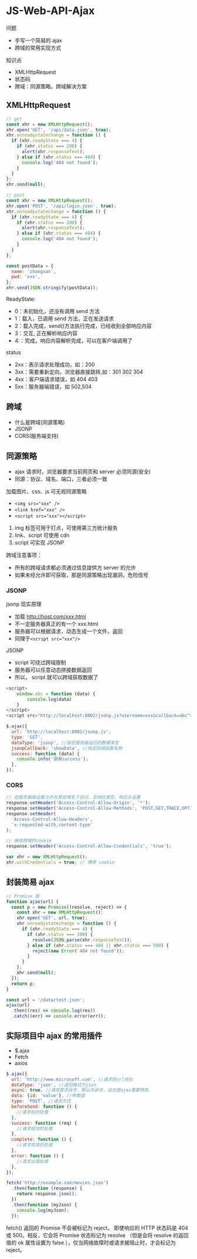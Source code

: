 # JS-Web-API-Ajax

问题

- 手写一个简易的 ajax
- 跨域的常用实现方式

知识点

- XMLHttpRequest
- 状态码
- 跨域：同源策略。跨域解决方案

## XMLHttpRequest

```js
// get
const xhr = new XMLHttpRequest();
xhr.open('GET', '/api/data.json', true);
xhr.onreadystatechange = function () {
  if (xhr.readyState === 4) {
    if (xhr.status === 200) {
      alert(xhr.responseText);
    } else if (xhr.status === 404) {
      console.log('404 not found');
    }
  }
};
xhr.send(null);
```

```js
// post
const xhr = new XMLHttpRequest();
xhr.open('POST', '/api/login.json', true);
xhr.onreadystatechange = function () {
  if (xhr.readyState === 4) {
    if (xhr.status === 200) {
      alert(xhr.responseText);
    } else if (xhr.status === 404) {
      console.log('404 not found');
    }
  }
};

const postData = {
  name: 'zhangsan',
  pwd: 'xxx',
};
xhr.send(JSON.stringify(postData));
```

ReadyState:

- 0：未初始化，还没有调用 send 方法
- 1：载入，已调用 send 方法，正在发送请求
- 2：载入完成，send()方法执行完成，已经收到全部响应内容
- 3：交互, 正在解析响应内容
- 4:：完成，响应内容解析完成，可以在客户端调用了

status

- 2xx：表示请求处理成功，如：200
- 3xx：需要重新定向，浏览器直接跳转,如：301 302 304
- 4xx：客户端请求错误，如 404 403
- 5xx：服务器端错误，如 502,504

## 跨域

- 什么是跨域(同源策略)
- JSONP
- CORS(服务端支持)

## 同源策略

- ajax 请求时，浏览器要求当前网页和 server 必须同源(安全)
- 同源：协议、域名、端口，三者必须一致

加载图片、css、js 可无视同源策略

- `<img src="xxx" />`
- `<link href="xxx" />`
- `<script src="xxx"></script>`

1. img 标签可用于打点，可使用第三方统计服务
2. link、script 可使用 cdn
3. script 可实现 JSONP

跨域注意事项：

- 所有的跨域请求都必须通过信息提供方 server 的允许
- 如果未经允许即可获取，那是同源策略出现漏洞，危险信号

### JSONP

jsonp 现实原理

- 加载 http://host.com/xxx.html
- 不一定服务器真正的有一个 xxx.html
- 服务器可以根据请求，动态生成一个文件，返回
- 同理于`<script src="xxx"/>`

JSONP

- script 可绕过跨域限制
- 服务器可以任意动态拼接数据返回
- 所以， script 就可以跨域获取数据了

```js
<script>
    window.abc = function (data) {
        console.log(data)
    }
</script>
<script src="http://localhost:8002/jsonp.js?username=xxx&callback=abc"></script>
```

```js
$.ajax({
  url: 'http://localhost:8002/jsonp.js',
  type: 'GET',
  dataType: 'jsonp', //指定服务器返回的数据类型
  jsonpCallback: 'showData', //指定回调函数名称
  success: function (data) {
    console.info('调用success');
  },
});
```

### CORS

```js
// 在服务器端设置允许在其他域名下访问，及响应类型、响应头设置
response.setHeader('Access-Control-Allow-Origin', '*');
response.setHeader('Access-Control-Allow-Methods', 'POST,GET,TRACE,OPTIONS');
response.setHeader(
  'Access-Control-Allow-Headers',
  'x-requested-with,content-type'
);

// 接收跨域的cookie
response.setHeader('Access-Control-Allow-Credentials', 'true');
```

```js
var xhr = new XMLHttpRequest();
xhr.withCredentials = true; // 携带 cookie
```

## 封装简易 ajax

```js
// Promise 版
function ajax(url) {
  const p = new Promise((resolve, reject) => {
    const xhr = new XMLHttpRequest();
    xhr.open('GET', url, true);
    xhr.onreadystatechange = function () {
      if (xhr.readyState === 4) {
        if (xhr.status === 200) {
          resolve(JSON.parse(xhr.responseText));
        } else if (xhr.status === 404 || xhr.status === 500) {
          reject(new Error('404 not found'));
        }
      }
    };
    xhr.send(null);
  });
  return p;
}

const url = '/data/test.json';
ajax(url)
  .then((res) => console.log(res))
  .catch((err) => console.error(err));
```

## 实际项目中 ajax 的常用插件

- $.ajax
- Fetch
- axios

```js
$.ajax({
  url: 'http://www.microsoft.com', //请求的url地址
  dataType: 'json', //返回格式为json
  async: true, //请求是否异步，默认为异步，这也是ajax重要特性
  data: {id: 'value'}, //参数值
  type: 'POST', //请求方式
  beforeSend: function () {
    //请求前的处理
  },
  success: function (req) {
    //请求成功时处理
  },
  complete: function () {
    //请求完成的处理
  },
  error: function () {
    //请求出错处理
  },
});
```

```js
fetch('http://example.com/movies.json')
  .then(function (response) {
    return response.json();
  })
  .then(function (myJson) {
    console.log(myJson);
  });
```

fetch() 返回的 Promise 不会被标记为 reject， 即使响应的 HTTP 状态码是 404 或 500。相反，它会将 Promise 状态标记为 resolve （但是会将 resolve 的返回值的 ok 属性设置为 false ），仅当网络故障时或请求被阻止时，才会标记为 reject。
